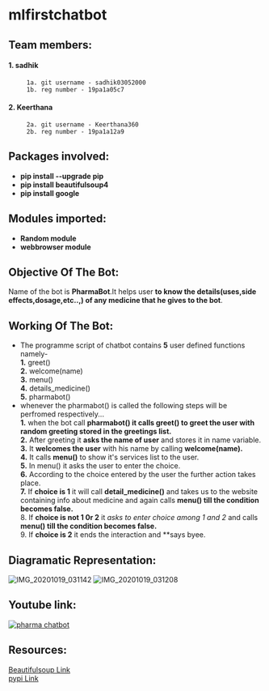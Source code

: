 # mlfirstchatbot
## Team members:<br />
  #### 1. sadhik<br />
         1a. git username - sadhik03052000
         1b. reg number - 19pa1a05c7
  #### 2. Keerthana<br />
         2a. git username - Keerthana360
         2b. reg number - 19pa1a12a9
## Packages involved:<br />
 * **pip install --upgrade pip**
 * **pip install beautifulsoup4**
 * **pip install google**
## Modules imported:<br />
 * **Random module**
 * **webbrowser module**
## Objective Of The Bot:<br />
Name of the bot is **PharmaBot**.It helps user **to know the details(uses,side effects,dosage,etc..,) of any medicine that he gives to the bot**.<br />
## Working Of The Bot:
* The programme script of chatbot contains **5** user defined functions namely-<br />
              **1.** greet()<br />
              **2.** welcome(name)<br />
              **3.** menu()<br />
              **4.** details_medicine()<br />
              **5.** pharmabot()<br />
 * whenever the pharmabot() is called the following steps will be perfromed respectively...<br />
              **1.** when the bot call **pharmabot() it calls greet() to greet the user with random greeting stored in the greetings list.**<br />
              **2.** After greeting it **asks the name of user** and stores it in name variable.<br />
              **3.** It **welcomes the user** with his name by calling **welcome(name).**<br />
              **4.** It calls **menu()** to show it's services list to the user.<br />
              **5.** In menu() it asks the user to enter the choice.<br />
              **6.** According to the choice entered by the user the further action takes place.<br />
              **7.** If **choice is 1** it will call **detail_medicine()** and takes us to the website containing info about medicine and again calls **menu() till the condition becomes false.**<br />
              8. If **choice is not 1 0r 2** it *asks to enter choice among 1 and 2* and calls **menu() till the condition becomes false.**<br />
              9. If **choice is 2** it ends the interaction and **says byee.<br />
## Diagramatic Representation:
![IMG_20201019_031142](https://user-images.githubusercontent.com/54762331/96386950-6de24000-11bc-11eb-8ae8-23f05befae26.jpg)
![IMG_20201019_031208](https://user-images.githubusercontent.com/54762331/96386972-9f5b0b80-11bc-11eb-800e-5a5b1a4b01dd.jpg)
## Youtube link:
[![pharma chatbot](https://img.youtube.com/vi/TwhDaEFspNo/0.jpg)](https://www.youtube.com/watch?v=TwhDaEFspNo)
## Resources:
[Beautifulsoup Link](https://www.pythonforbeginners.com/beautifulsoup/beautifulsoup-4-python)<br />
[pypi Link](https://pypi.org/project/google/)
